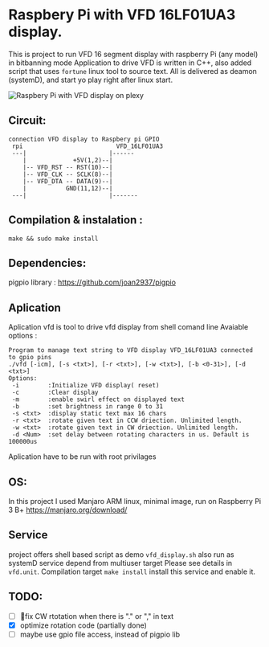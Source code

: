 

# Raspbery Pi with VFD 16LF01UA3 display.
This is project to run VFD 16 segment display with raspberry Pi (any model) in bitbanning mode
Application to drive VFD is written in C++, also added script that uses `fortune` linux tool to source text. 
All is delivered as deamon (systemD), and start yo play right after linux start.

![Raspbery Pi with VFD display on plexy](/../master/rpi_vfd.gif)

## Circuit:

```
connection VFD display to Raspbery pi GPIO
 rpi                          VFD_16LF01UA3
 ---|                       |------
    |             +5V(1,2)--|
    |-- VFD_RST -- RST(10)--|
    |-- VFD_CLK -- SCLK(8)--|
    |-- VFD_DTA -- DATA(9)--|
    |           GND(11,12)--|
 ---|                       |-------
```

## Compilation & instalation :
```
make && sudo make install
```

## Dependencies: 
  
pigpio library : https://github.com/joan2937/pigpio

## Aplication
Aplication vfd is tool to drive vfd display from shell comand line
Avaiable options : 

```
Program to manage text string to VFD display VFD_16LF01UA3 connected to gpio pins
./vfd [-icm], [-s <txt>], [-r <txt>], [-w <txt>], [-b <0-31>], [-d <txt>] 
Options:
 -i        :Initialize VFD display( reset)
 -c        :Clear display
 -m        :enable swirl effect on displayed text
 -b        :set brightness in range 0 to 31 
 -s <txt>  :display static text max 16 chars 
 -r <txt>  :rotate given text in CCW driection. Unlimited length. 
 -w <txt>  :rotate given text in CW driection. Unlimited length. 
 -d <Num>  :set delay between rotating characters in us. Default is 100000us
```
Aplication have to be run with root privilages

## OS:
In this project I used Manjaro ARM linux, minimal image, run on Raspberry Pi 3 B+
https://manjaro.org/download/

## Service
project offers shell based script as demo `vfd_display.sh` also run as systemD service depend from multiuser target
Please see details in `vfd.unit`.
Compilation target `make install` install this service and enable it. 

## TODO:
- [ ] :pushpin:fix CW rtotation when there is "." or "," in text
- [x] optimize rotation code (partially done)
- [ ] maybe use gpio file access, instead of pigpio lib 
